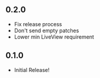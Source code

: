 ## 0.2.0

* Fix release process
* Don't send empty patches
* Lower min LiveView requirement

## 0.1.0

* Initial Release!